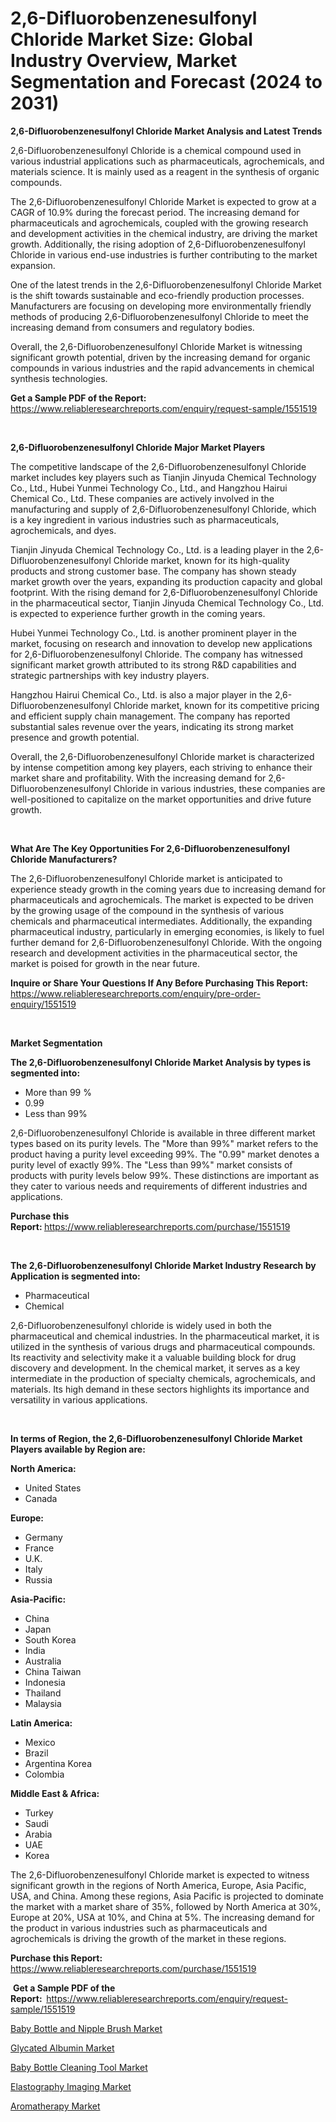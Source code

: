 <p><h1>2,6-Difluorobenzenesulfonyl Chloride Market Size: Global Industry Overview, Market Segmentation and Forecast (2024 to 2031)</h1></p><p><strong>2,6-Difluorobenzenesulfonyl Chloride Market Analysis and Latest Trends</strong></p>
<p><p>2,6-Difluorobenzenesulfonyl Chloride is a chemical compound used in various industrial applications such as pharmaceuticals, agrochemicals, and materials science. It is mainly used as a reagent in the synthesis of organic compounds.</p><p>The 2,6-Difluorobenzenesulfonyl Chloride Market is expected to grow at a CAGR of 10.9% during the forecast period. The increasing demand for pharmaceuticals and agrochemicals, coupled with the growing research and development activities in the chemical industry, are driving the market growth. Additionally, the rising adoption of 2,6-Difluorobenzenesulfonyl Chloride in various end-use industries is further contributing to the market expansion.</p><p>One of the latest trends in the 2,6-Difluorobenzenesulfonyl Chloride Market is the shift towards sustainable and eco-friendly production processes. Manufacturers are focusing on developing more environmentally friendly methods of producing 2,6-Difluorobenzenesulfonyl Chloride to meet the increasing demand from consumers and regulatory bodies.</p><p>Overall, the 2,6-Difluorobenzenesulfonyl Chloride Market is witnessing significant growth potential, driven by the increasing demand for organic compounds in various industries and the rapid advancements in chemical synthesis technologies.</p></p>
<p><strong>Get a Sample PDF of the Report:&nbsp;</strong> <a href="https://www.reliableresearchreports.com/enquiry/request-sample/1551519">https://www.reliableresearchreports.com/enquiry/request-sample/1551519</a></p>
<p>&nbsp;</p>
<p><strong>2,6-Difluorobenzenesulfonyl Chloride Major Market Players</strong></p>
<p><p>The competitive landscape of the 2,6-Difluorobenzenesulfonyl Chloride market includes key players such as Tianjin Jinyuda Chemical Technology Co., Ltd., Hubei Yunmei Technology Co., Ltd., and Hangzhou Hairui Chemical Co., Ltd. These companies are actively involved in the manufacturing and supply of 2,6-Difluorobenzenesulfonyl Chloride, which is a key ingredient in various industries such as pharmaceuticals, agrochemicals, and dyes.</p><p>Tianjin Jinyuda Chemical Technology Co., Ltd. is a leading player in the 2,6-Difluorobenzenesulfonyl Chloride market, known for its high-quality products and strong customer base. The company has shown steady market growth over the years, expanding its production capacity and global footprint. With the rising demand for 2,6-Difluorobenzenesulfonyl Chloride in the pharmaceutical sector, Tianjin Jinyuda Chemical Technology Co., Ltd. is expected to experience further growth in the coming years.</p><p>Hubei Yunmei Technology Co., Ltd. is another prominent player in the market, focusing on research and innovation to develop new applications for 2,6-Difluorobenzenesulfonyl Chloride. The company has witnessed significant market growth attributed to its strong R&D capabilities and strategic partnerships with key industry players.</p><p>Hangzhou Hairui Chemical Co., Ltd. is also a major player in the 2,6-Difluorobenzenesulfonyl Chloride market, known for its competitive pricing and efficient supply chain management. The company has reported substantial sales revenue over the years, indicating its strong market presence and growth potential.</p><p>Overall, the 2,6-Difluorobenzenesulfonyl Chloride market is characterized by intense competition among key players, each striving to enhance their market share and profitability. With the increasing demand for 2,6-Difluorobenzenesulfonyl Chloride in various industries, these companies are well-positioned to capitalize on the market opportunities and drive future growth.</p></p>
<p>&nbsp;</p>
<p><strong>What Are The Key Opportunities For 2,6-Difluorobenzenesulfonyl Chloride Manufacturers?</strong></p>
<p><p>The 2,6-Difluorobenzenesulfonyl Chloride market is anticipated to experience steady growth in the coming years due to increasing demand for pharmaceuticals and agrochemicals. The market is expected to be driven by the growing usage of the compound in the synthesis of various chemicals and pharmaceutical intermediates. Additionally, the expanding pharmaceutical industry, particularly in emerging economies, is likely to fuel further demand for 2,6-Difluorobenzenesulfonyl Chloride. With the ongoing research and development activities in the pharmaceutical sector, the market is poised for growth in the near future.</p></p>
<p><strong>Inquire or Share Your Questions If Any Before Purchasing This Report:</strong> <a href="https://www.reliableresearchreports.com/enquiry/pre-order-enquiry/1551519">https://www.reliableresearchreports.com/enquiry/pre-order-enquiry/1551519</a></p>
<p>&nbsp;</p>
<p><strong>Market Segmentation</strong></p>
<p><strong>The 2,6-Difluorobenzenesulfonyl Chloride Market Analysis by types is segmented into:</strong></p>
<p><ul><li>More than 99 %</li><li>0.99</li><li>Less than 99%</li></ul></p>
<p><p>2,6-Difluorobenzenesulfonyl Chloride is available in three different market types based on its purity levels. The "More than 99%" market refers to the product having a purity level exceeding 99%. The "0.99" market denotes a purity level of exactly 99%. The "Less than 99%" market consists of products with purity levels below 99%. These distinctions are important as they cater to various needs and requirements of different industries and applications.</p></p>
<p><strong>Purchase this Report:&nbsp;</strong><a href="https://www.reliableresearchreports.com/purchase/1551519">https://www.reliableresearchreports.com/purchase/1551519</a></p>
<p>&nbsp;</p>
<p><strong>The 2,6-Difluorobenzenesulfonyl Chloride Market Industry Research by Application is segmented into:</strong></p>
<p><ul><li>Pharmaceutical</li><li>Chemical</li></ul></p>
<p><p>2,6-Difluorobenzenesulfonyl chloride is widely used in both the pharmaceutical and chemical industries. In the pharmaceutical market, it is utilized in the synthesis of various drugs and pharmaceutical compounds. Its reactivity and selectivity make it a valuable building block for drug discovery and development. In the chemical market, it serves as a key intermediate in the production of specialty chemicals, agrochemicals, and materials. Its high demand in these sectors highlights its importance and versatility in various applications.</p></p>
<p>&nbsp;</p>
<p><strong>In terms of Region, the 2,6-Difluorobenzenesulfonyl Chloride Market Players available by Region are:</strong></p>
<p>
    <p> <strong> North America: </strong>
        <ul>
            <li>United States</li>
            <li>Canada</li>
        </ul>
        </p> 
    <p> <strong> Europe: </strong>
        <ul>
            <li>Germany</li>
            <li>France</li>
            <li>U.K.</li>
            <li>Italy</li>
            <li>Russia</li>
        </ul>
        </p> 
    <p> <strong> Asia-Pacific: </strong>
        <ul>
            <li>China</li>
            <li>Japan</li>
            <li>South Korea</li>
            <li>India</li>
            <li>Australia</li>
            <li>China Taiwan</li>
            <li>Indonesia</li>
            <li>Thailand</li>
            <li>Malaysia</li>
        </ul>
        </p> 
    <p> <strong> Latin America: </strong>
        <ul>
            <li>Mexico</li>
            <li>Brazil</li>
            <li>Argentina Korea</li>
            <li>Colombia</li>
        </ul>
        </p> 
    <p> <strong> Middle East & Africa: </strong>
        <ul>
            <li>Turkey</li>
            <li>Saudi</li>
            <li>Arabia</li>
            <li>UAE</li>
            <li>Korea</li>
        </ul>
    </p>
    </p>
<p><p>The 2,6-Difluorobenzenesulfonyl Chloride market is expected to witness significant growth in the regions of North America, Europe, Asia Pacific, USA, and China. Among these regions, Asia Pacific is projected to dominate the market with a market share of 35%, followed by North America at 30%, Europe at 20%, USA at 10%, and China at 5%. The increasing demand for the product in various industries such as pharmaceuticals and agrochemicals is driving the growth of the market in these regions.</p></p>
<p><strong>Purchase this Report: </strong><a href="https://www.reliableresearchreports.com/purchase/1551519">https://www.reliableresearchreports.com/purchase/1551519</a></p>
<p>&nbsp;<strong>Get a Sample PDF of the Report:&nbsp;&nbsp;</strong><a href="https://www.reliableresearchreports.com/enquiry/request-sample/1551519">https://www.reliableresearchreports.com/enquiry/request-sample/1551519</a></p>
<p><strong></strong></p>
<p><p><a href="https://github.com/prosalinda88/Market-Research-Report-List-3/blob/main/baby-bottle-and-nipple-brush-market.md">Baby Bottle and Nipple Brush Market</a></p><p><a href="https://medium.com/@josephweaver29/glycated-albumin-market-analysis-its-cagr-market-segmentation-and-global-industry-overview-16a7ef8d545a">Glycated Albumin Market</a></p><p><a href="https://github.com/globismark/Market-Research-Report-List-1/blob/main/baby-bottle-cleaning-tool-market.md">Baby Bottle Cleaning Tool Market</a></p><p><a href="https://medium.com/@hannahrivera83/elastography-imaging-market-comprehensive-assessment-by-type-application-and-geography-6fbf848ca76e">Elastography Imaging Market</a></p><p><a href="https://medium.com/@hannahrivera83/aromatherapy-market-trends-forecast-and-competitive-analysis-to-2031-9da36fed90b8">Aromatherapy Market</a></p></p>